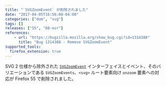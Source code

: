 ```yaml
---
title: "`SVGZoomEvent` が削除されました"
date: "2017-04-05T16:56:00-04:00"
categories: ["dom", "svg"]
tags: []
releases: ["55", "60-esr"]
references:
    - url: "https://bugzilla.mozilla.org/show_bug.cgi?id=1314388"
      title: "Bug 1314388 - Remove SVGZoomEvent"
supported_tools:
  firefox_extension: true
---
```

SVG 2 仕様から除外された [`SVGZoomEvent`](https://www.w3.org/TR/SVG/script.html#InterfaceSVGZoomEvent) インターフェイスとイベント、そのバリエーションである `SVGZoomEvents`、`<svg>` ルート要素向け `onzoom` 要素への対応が Firefox 55 で削除されました。
